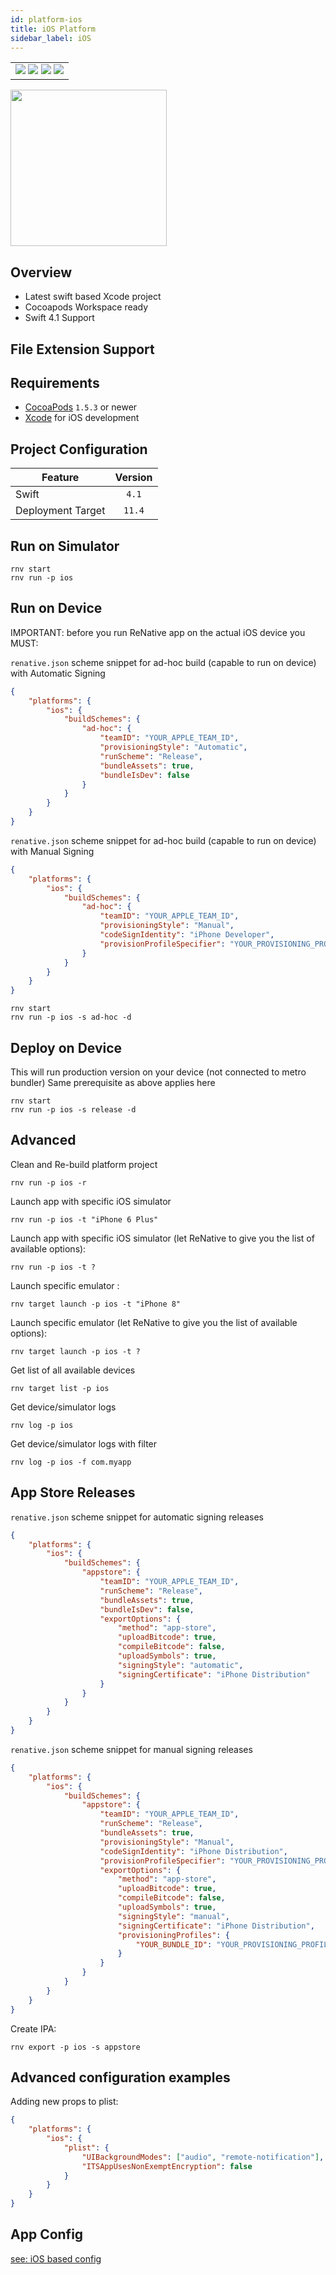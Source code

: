 ```yaml
---
id: platform-ios
title: iOS Platform
sidebar_label: iOS
---
```


<table>
  <tr>
  <td>
    <img src="https://img.shields.io/badge/Mac-yes-brightgreen.svg" />
    <img src="https://img.shields.io/badge/Windows-n/a-lightgrey.svg" />
    <img src="https://img.shields.io/badge/Linux-n/a-lightgrey.svg" />
    <img src="https://img.shields.io/badge/HostMode-n/a-lightgrey.svg" />
  </td>
  </tr>
</table>

<img src="https://renative.org/img/rnv_ios.gif" height="250"/>

## Overview

-   Latest swift based Xcode project
-   Cocoapods Workspace ready
-   Swift 4.1 Support

## File Extension Support

<!--EXTENSION_SUPPORT_START-->


<!--EXTENSION_SUPPORT_END-->

## Requirements

-   [CocoaPods](https://cocoapods.org) `1.5.3` or newer
-   [Xcode](https://developer.apple.com/xcode/) for iOS development

## Project Configuration

| Feature           | Version |
| ----------------- | :-----: |
| Swift             |  `4.1`  |
| Deployment Target | `11.4`  |

## Run on Simulator

```
rnv start
rnv run -p ios
```

## Run on Device

IMPORTANT: before you run ReNative app on the actual iOS device you MUST:

`renative.json` scheme snippet for ad-hoc build (capable to run on device) with Automatic Signing

```json
{
    "platforms": {
        "ios": {
            "buildSchemes": {
                "ad-hoc": {
                    "teamID": "YOUR_APPLE_TEAM_ID",
                    "provisioningStyle": "Automatic",
                    "runScheme": "Release",
                    "bundleAssets": true,
                    "bundleIsDev": false
                }
            }
        }
    }
}
```

`renative.json` scheme snippet for ad-hoc build (capable to run on device) with Manual Signing

```json
{
    "platforms": {
        "ios": {
            "buildSchemes": {
                "ad-hoc": {
                    "teamID": "YOUR_APPLE_TEAM_ID",
                    "provisioningStyle": "Manual",
                    "codeSignIdentity": "iPhone Developer",
                    "provisionProfileSpecifier": "YOUR_PROVISIONING_PROFILE_NAME"
                }
            }
        }
    }
}
```

```
rnv start
rnv run -p ios -s ad-hoc -d
```

## Deploy on Device

This will run production version on your device (not connected to metro bundler)
Same prerequisite as above applies here

```
rnv start
rnv run -p ios -s release -d
```

## Advanced

Clean and Re-build platform project

```
rnv run -p ios -r
```

Launch app with specific iOS simulator

```
rnv run -p ios -t "iPhone 6 Plus"
```

Launch app with specific iOS simulator (let ReNative to give you the list of available options):

```
rnv run -p ios -t ?
```

Launch specific emulator :

```
rnv target launch -p ios -t "iPhone 8"
```

Launch specific emulator (let ReNative to give you the list of available options):

```
rnv target launch -p ios -t ?
```

Get list of all available devices

```
rnv target list -p ios
```

Get device/simulator logs

```
rnv log -p ios
```

Get device/simulator logs with filter

```
rnv log -p ios -f com.myapp
```

## App Store Releases

`renative.json` scheme snippet for automatic signing releases

```json
{
    "platforms": {
        "ios": {
            "buildSchemes": {
                "appstore": {
                    "teamID": "YOUR_APPLE_TEAM_ID",
                    "runScheme": "Release",
                    "bundleAssets": true,
                    "bundleIsDev": false,
                    "exportOptions": {
                        "method": "app-store",
                        "uploadBitcode": true,
                        "compileBitcode": false,
                        "uploadSymbols": true,
                        "signingStyle": "automatic",
                        "signingCertificate": "iPhone Distribution"
                    }
                }
            }
        }
    }
}
```

`renative.json` scheme snippet for manual signing releases

```json
{
    "platforms": {
        "ios": {
            "buildSchemes": {
                "appstore": {
                    "teamID": "YOUR_APPLE_TEAM_ID",
                    "runScheme": "Release",
                    "bundleAssets": true,
                    "provisioningStyle": "Manual",
                    "codeSignIdentity": "iPhone Distribution",
                    "provisionProfileSpecifier": "YOUR_PROVISIONING_PROFILE_NAME",
                    "exportOptions": {
                        "method": "app-store",
                        "uploadBitcode": true,
                        "compileBitcode": false,
                        "uploadSymbols": true,
                        "signingStyle": "manual",
                        "signingCertificate": "iPhone Distribution",
                        "provisioningProfiles": {
                            "YOUR_BUNDLE_ID": "YOUR_PROVISIONING_PROFILE_NAME"
                        }
                    }
                }
            }
        }
    }
}
```

Create IPA:

```
rnv export -p ios -s appstore
```

## Advanced configuration examples

Adding new props to plist:

```json
{
    "platforms": {
        "ios": {
            "plist": {
                "UIBackgroundModes": ["audio", "remote-notification"],
                "ITSAppUsesNonExemptEncryption": false
            }
        }
    }
}
```

## App Config

[see: iOS based config](api-config.md#ios-props)
